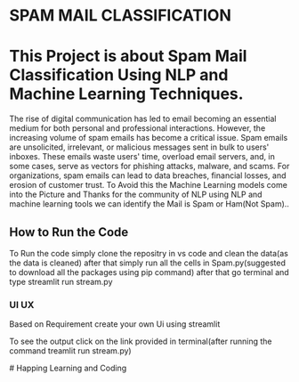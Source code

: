 # SPAM MAIL CLASSIFICATION
<h1>
  This Project is about Spam Mail Classification Using NLP and Machine Learning Techniques.
</h1>
<p>
The rise of digital communication has led to email becoming an essential medium for both personal and professional interactions. However, the increasing volume of spam emails has become a critical issue. Spam emails are unsolicited, irrelevant, or malicious messages sent in bulk to users' inboxes. These emails waste users' time, overload email servers, and, in some cases, serve as vectors for phishing attacks, malware, and scams. For organizations, spam emails can lead to data breaches, financial losses, and erosion of customer trust.
To Avoid this the Machine Learning models come into the Picture and Thanks for the community of NLP using NLP and machine learning tools we can identify the Mail is Spam or Ham(Not Spam)..
</p>
<h2> How to Run the Code</h2>
<p>
  To Run the code simply clone the repositry in vs code and clean the data(as the data is cleaned) after that simply run all the cells in Spam.py(suggested to download all the packages using pip command) after that go terminal and type streamlit run stream.py
</p>
<h3>UI UX</h3>
<p>Based on Requirement create your own Ui using streamlit </p>
<p>To see the output click on the link provided in terminal(after running the command treamlit run stream.py)</p>
# Happing Learning and Coding
